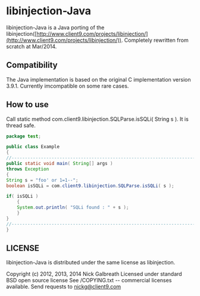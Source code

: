 libinjection-Java
============

libinjection-Java is a Java porting of the libinjection([http://www.client9.com/projects/libinjection/](http://www.client9.com/projects/libinjection/)). 
Completely rewritten from scratch at Mar/2014.

Compatibility
-------------------------
The Java implementation is based on the original C implementation version 3.9.1. 
Currently imcompatible on some rare cases.

How to use
-------------------------
Call static method com.client9.libinjection.SQLParse.isSQLi( String s ).
It is thread safe.

```Java
package test;

public class Example
{
//--------------------------------------------------------------------------------
public static void main( String[] args )
throws Exception
{
String s = "foo' or 1=1--";
boolean isSQLi = com.client9.libinjection.SQLParse.isSQLi( s );

if( isSQLi )
	{
	System.out.println( "SQLi found : " + s );
	}
}
//--------------------------------------------------------------------------------
}
```

LICENSE
-------------------------
libinjection-Java is distributed under the same license as libinjection.

Copyright (c) 2012, 2013, 2014 Nick Galbreath 
Licensed under standard BSD open source license 
See /COPYING.txt -- commercial licenses available. 
Send requests to nickg@client9.com
